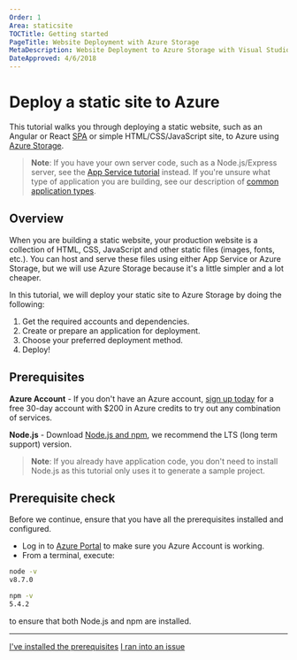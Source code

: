 ```yaml
---
Order: 1
Area: staticsite
TOCTitle: Getting started
PageTitle: Website Deployment with Azure Storage
MetaDescription: Website Deployment to Azure Storage with Visual Studio Code
DateApproved: 4/6/2018
---
```

# Deploy a static site to Azure

This tutorial walks you through deploying a static website, such as an Angular or React [SPA](https://en.wikipedia.org/wiki/Single-page_application) or simple HTML/CSS/JavaScript site, to Azure using [Azure Storage](https://marketplace.visualstudio.com/items?itemName=ms-azuretools.vscode-azureappservice).

> **Note**: If you have your own server code, such as a Node.js/Express server, see the [App Service tutorial](../app-service-extension/getting-started.md) instead. If you're unsure what type of application you are building, see our description of [common application types](//TODO).

## Overview

When you are building a static website, your production website is a collection of HTML, CSS, JavaScript and other static files (images, fonts, etc.). You can host and serve these files using either App Service or Azure Storage, but we will use Azure Storage because it's a little simpler and a lot cheaper.

In this tutorial, we will deploy your static site to Azure Storage by doing the following:

1. Get the required accounts and dependencies.
2. Create or prepare an application for deployment.
3. Choose your preferred deployment method.
4. Deploy!

## Prerequisites

**Azure Account** - If you don't have an Azure account, [sign up today](https://azure.microsoft.com/en-us/free/?utm_source=campaign&utm_campaign=vscode-tutorial-static-website&mktingSource=vscode-tutorial-static-website) for a free 30-day account with $200 in Azure credits to try out any combination of services.

**Node.js** - Download [Node.js and npm](https://nodejs.org/en/download), we recommend the LTS (long term support) version.

> **Note**: If you already have application code, you don't need to install Node.js as this tutorial only uses it to generate a sample project.

## Prerequisite check

Before we continue, ensure that you have all the prerequisites installed and configured.

- Log in to [Azure Portal](https://portal.azure.com) to make sure you Azure Account is working.
- From a terminal, execute:

```bash
node -v
v8.7.0

npm -v
5.4.2
```

to ensure that both Node.js and npm are installed.

----

<a class="tutorial-next-btn" href="/tutorials/static-website/create-app">I've installed the prerequisites</a>
<a class="tutorial-feedback-btn" onclick="reportIssue('node-deployment-staticwebsite', 'getting-started')" href="javascript:void(0)">I ran into an issue</a>
